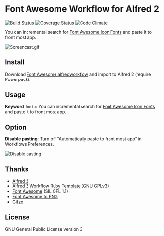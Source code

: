 # Font Awesome Workflow for Alfred 2

[![Build Status](https://travis-ci.org/ruedap/alfred2-font-awesome-workflow.png?branch=master)](https://travis-ci.org/ruedap/alfred2-font-awesome-workflow) [![Coverage Status](https://coveralls.io/repos/ruedap/alfred2-font-awesome-workflow/badge.png)](https://coveralls.io/r/ruedap/alfred2-font-awesome-workflow) [![Code Climate](https://codeclimate.com/github/ruedap/alfred2-font-awesome-workflow.png)](https://codeclimate.com/github/ruedap/alfred2-font-awesome-workflow)

You can incremental search for [Font Awesome Icon Fonts](http://fontawesome.io/icons/) and paste it to front most app.

![Screencast.gif](http://gifzo.net/ZqCN4wKUcq.gif)


## Install

Download [Font Awesome.alfredworkflow](https://github.com/ruedap/alfred2-font-awesome-workflow/raw/master/Font%20Awesome.alfredworkflow) and import to Alfred 2 (require Powerpack).


## Usage

**Keyword** `fonta`: You can incremental search for [Font Awesome Icon Fonts](http://fontawesome.io/icons/) and paste it to front most app.


## Option

**Disable pasting**: Turn off "Automatically paste to front most app" in Workflows Preferences.

![Disable pasting](https://github.com/ruedap/alfred2-font-awesome-workflow/raw/master/screenshots/option-disable-pasting.png)


## Thanks

- [Alfred 2](http://www.alfredapp.com/)
- [Alfred 2 Workflow Ruby Template](https://github.com/zhaocai/alfred2-ruby-template) (GNU GPLv3)
- [Font Awesome](http://fontawesome.io/) (SIL OFL 1.1)
- [Font Awesome to PNG](https://github.com/odyniec/font-awesome-to-png)
- [Gifzo](http://gifzo.net/)


## License

GNU General Public License version 3


